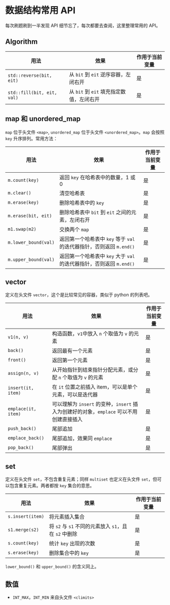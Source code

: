 # 数据结构常用 API

每次刷题刷到一半发现 API 细节忘了，每次都要去查阅，这里整理常用的 API。

## Algorithm

| 用法 | 效果 | 作用于当前变量 |
|--|--|--|
| `std::reverse(bit, eit)` | 从 `bit` 到 `eit` 逆序容器，左闭右开 | 是 |
| `std::fill(bit, eit, val)` | 从 `bit` 到 `eit` 填充指定数值，左闭右开 | 是 |

## map 和 unordered\_map

`map` 位于头文件 `<map>`, `unordered_map` 位于头文件 `<unordered_map>`。`map` 会按照 `key` 升序排列。常用方法：

| 用法 | 效果 | 作用于当前变量 |
|--|--|--|
| `m.count(key)` | 返回 `key` 在哈希表中的数量，1 或 0 | 是 |
| `m.clear()` | 清空哈希表 | 是 |
| `m.erase(key)` | 删除哈希表中的 `key`  | 是 |
| `m.erase(bit, eit)` | 删除哈希表中 `bit` 到 `eit` 之间的元素，左闭右开 | 是 |
| `m1.swap(m2)` | 交换两个 `map` | 是 |
| `m.lower_bound(val)` | 返回第一个哈希表中 `key` 等于 `val` 的迭代器指针，否则返回 `m.end()` | 是 |
| `m.upper_bound(val)` | 返回第一个哈希表中 `key` 大于 `val` 的迭代器指针，否则返回 `m.end()` | 是 |

## vector

定义在头文件 `vector`，这个是比较常见的容器，类似于 python 的列表吧。

| 用法 | 效果 | 作用于当前变量 |
|--|--|--|
| `v1(n, v)` | 构造函数，`v1`中放入 `n` 个取值为 `v` 的元素 | 是 |
| `back()` | 返回最有一个元素 | 是 |
| `front()` | 返回第一个元素 | 是 |
| `assign(n, v)` | 从开始指针到结束指针分配元素，或分配 `n` 个取值为 `v` 的元素 | 是 |
| `insert(it, item)` | 在 `it` 位置之前插入 item，可以是单个元素，可以是迭代器| 是 |
| `emplace(it, item)` | 可以理解为 `insert` 的变种，`insert` 插入为创建好的对象，`emplace` 可以不用创建直接插入 | 是 |
| `push_back()` | 尾部追加 | 是 |
| `emplace_back()` | 尾部追加，效果同 `emplace` | 是 |
| `pop_back()` | 尾部弹出 | 是 |

## set

定义在头文件 `set`，不包含重复元素；同样 `multiset` 也定义在头文件 `set`，但可以包含重复元素。两者都按 `key` 集合的意思。

| 用法 | 效果 | 作用于当前变量 |
|--|--|--|
| `s.insert(item)` | 将元素插入集合  | 是 |
| `s1.merge(s2)` | 将 `s2` 与 `s1` 不同的元素放入 `s1`，且在 `s2` 中删除 | 是 |
| `s.count(key)` | 统计 `key` 出现的次数  | 是 |
| `s.erase(key)` | 删除集合中的 `key` | 是 |

`lower_bound()` 和 `upper_bound()` 的含义同上。

## 数值

- `INT_MAX`，`INT_MIN` 来自头文件 `<climits>`
